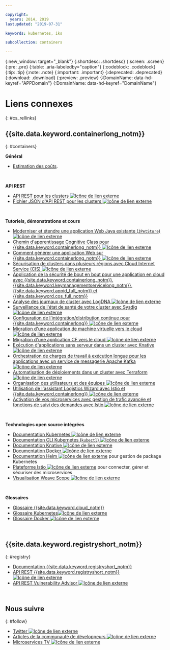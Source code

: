 ```yaml
---

copyright:
  years: 2014, 2019
lastupdated: "2019-07-31"

keywords: kubernetes, iks

subcollection: containers

---
```


{:new_window: target="_blank"}
{:shortdesc: .shortdesc}
{:screen: .screen}
{:pre: .pre}
{:table: .aria-labeledby="caption"}
{:codeblock: .codeblock}
{:tip: .tip}
{:note: .note}
{:important: .important}
{:deprecated: .deprecated}
{:download: .download}
{:preview: .preview}
{:DomainName: data-hd-keyref="APPDomain"}
{:DomainName: data-hd-keyref="DomainName"}



# Liens connexes
{: #cs_rellinks}

## {{site.data.keyword.containerlong_notm}}
{: #containers}

**Général**

- [Estimation des coûts](/docs/billing-usage?topic=billing-usage-cost#cost).

<br />


**API REST**

- [API REST pour les clusters ![Icône de lien externe](../icons/launch-glyph.svg "Icône de lien externe")](https://containers.cloud.ibm.com/global/swagger-global-api/)
- [Fichier JSON d'API REST pour les clusters ![Icône de lien externe](../icons/launch-glyph.svg "Icône de lien externe")](https://containers.cloud.ibm.com/global/swagger-global-api/swagger.json)

<br />


**Tutoriels, démonstrations et cours**

- [Moderniser et étendre une application Web Java existante (`JPetStore`) ![Icône de lien externe](../icons/launch-glyph.svg "Icône de lien externe")](https://github.com/IBM-Cloud/jpetstore-kubernetes)
- [Chemin d'apprentissage Cognitive Class pour {{site.data.keyword.containerlong_notm}} ![Icône de lien externe](../icons/launch-glyph.svg "Icône de lien externe")](https://cognitiveclass.ai/learn/containers-k8s-and-istio-on-ibm-cloud/)
- [Comment générer une application Web sur {{site.data.keyword.containerlong_notm}} ![Icône de lien externe](../icons/launch-glyph.svg "Icône de lien externe")](/docs/tutorials?topic=solution-tutorials-scalable-webapp-kubernetes#scalable-webapp-kubernetes)
- [Sécurisation de clusters dans plusieurs régions avec Cloud Internet Service (CIS) ![Icône de lien externe](../icons/launch-glyph.svg "Icône de lien externe")](/docs/tutorials?topic=solution-tutorials-multi-region-k8s-cis#multi-region-k8s-cis)
- [Application de la sécurité de bout en bout pour une application en cloud avec {{site.data.keyword.containerlong_notm}}, {{site.data.keyword.keymanagementservicelong_notm}}, {{site.data.keyword.appid_full_notm}} et {{site.data.keyword.cos_full_notm}}](/docs/tutorials?topic=solution-tutorials-cloud-e2e-security#cloud-e2e-security)
- [Analyse des journaux de cluster avec LogDNA ![Icône de lien externe](../icons/launch-glyph.svg "Icône de lien externe")](/docs/services/Log-Analysis-with-LogDNA?topic=LogDNA-kube#kube)
- [Surveillance de l'état de santé de votre cluster avec Sysdig ![Icône de lien externe](../icons/launch-glyph.svg "Icône de lien externe")](/docs/services/Monitoring-with-Sysdig?topic=Sysdig-kubernetes_cluster#kubernetes_cluster)
- [Configuration de l'intégration/distribution continue pour {{site.data.keyword.containerlong}} ![Icône de lien externe](../icons/launch-glyph.svg "Icône de lien externe")](/docs/tutorials?topic=solution-tutorials-continuous-deployment-to-kubernetes#continuous-deployment-to-kubernetes)
- [Migration d'une application de machine virtuelle vers le cloud ![Icône de lien externe](../icons/launch-glyph.svg "Icône de lien externe")](/docs/tutorials?topic=solution-tutorials-vm-to-containers-and-kubernetes#vm-to-containers-and-kubernetes)
- [Migration d'une application CF vers le cloud ![Icône de lien externe](../icons/launch-glyph.svg "Icône de lien externe")](/docs/containers?topic=containers-cf_tutorial#cf_tutorial)
- [Exécution d'applications sans serveur dans un cluster avec Knative ![Icône de lien externe](../icons/launch-glyph.svg "Icône de lien externe")](/docs/containers?topic=containers-serverless-apps-knative)
- [Orchestration de charges de travail à exécution longue pour les applications avec un service de messagerie Apache Kafka ![Icône de lien externe](../icons/launch-glyph.svg "Icône de lien externe")](/docs/tutorials?topic=solution-tutorials-pub-sub-object-storage#pub-sub-object-storage)
- [Automatisation de déploiements dans un cluster avec Terraform ![Icône de lien externe](../icons/launch-glyph.svg "Icône de lien externe")](/docs/tutorials?topic=solution-tutorials-plan-create-update-deployments#plan-create-update-deployments)
- [Organisation des utilisateurs et des équipes ![Icône de lien externe](../icons/launch-glyph.svg "Icône de lien externe")](/docs/tutorials?topic=solution-tutorials-users-teams-applications#users-teams-applications)
- [Utilisation de l'assistant Logistics Wizard avec Istio et {{site.data.keyword.containerlong}} ![Icône de lien externe](../icons/launch-glyph.svg "Icône de lien externe")](https://github.com/IBM-Cloud/logistics-wizard-kubernetes)
- [Activation de vos microservices avec gestion de trafic avancée et fonctions de suivi des demandes avec Istio ![Icône de lien externe](../icons/launch-glyph.svg "Icône de lien externe")](https://developer.ibm.com/code/patterns/manage-microservices-traffic-using-istio/)

<br />


**Technologies open source intégrées**

- [Documentation Kubernetes ![Icône de lien externe](../icons/launch-glyph.svg "Icône de lien externe")](https://kubernetes.io/)
- [Documentation CLI Kubernetes (`kubectl`) ![Icône de lien externe](../icons/launch-glyph.svg "Icône de lien externe")](https://kubectl.docs.kubernetes.io/)
- [Documentation Knative ![Icône de lien externe](../icons/launch-glyph.svg "Icône de lien externe")](https://github.com/knative/docs)
- [Documentation Docker ![Icône de lien externe](../icons/launch-glyph.svg "Icône de lien externe")](https://docs.docker.com/engine/)
- <a href="https://docs.helm.sh/helm/" target="_blank">Documentation Helm <img src="../icons/launch-glyph.svg" alt="Icône de lien externe"></a> pour gestion de package Kubernetes
- [Plateforme Istio ![Icône de lien externe](../icons/launch-glyph.svg "Icône de lien externe")](https://istio.io/) pour connecter, gérer et sécuriser des microservices
- [Visualisation Weave Scope ![Icône de lien externe](../icons/launch-glyph.svg "Icône de lien externe")](https://www.weave.works/oss/scope/)

<br />


**Glossaires**

- [Glossaire {{site.data.keyword.cloud_notm}}](/docs/overview/glossary?topic=overview-glossary#glossary)
- [Glossaire Kubernetes![Icône de lien externe](../icons/launch-glyph.svg "Icône de lien externe")](https://kubernetes.io/docs/reference/glossary/?fundamental=true)
- [Glossaire Docker ![Icône de lien externe](../icons/launch-glyph.svg "Icône de lien externe")](https://docs.docker.com/glossary/)

<br />


## {{site.data.keyword.registryshort_notm}}
{: #registry}

- [Documentation {{site.data.keyword.registryshort_notm}}](/docs/services/Registry?topic=registry-getting-started)
- [API REST {{site.data.keyword.registryshort_notm}} ![Icône de lien externe](../icons/launch-glyph.svg "Icône de lien externe")](https://{DomainName}/apidocs/container-registry)
- [API REST Vulnerability Advisor ![Icône de lien externe](../icons/launch-glyph.svg "Icône de lien externe")](https://{DomainName}/apidocs/container-registry/va)

<br />


## Nous suivre
{: #follow}

- [Twitter ![Icône de lien externe](../icons/launch-glyph.svg "Icône de lien externe")](https://twitter.com/hashtag/IKS)
- [Articles de la communauté de développeurs ![Icône de lien externe](../icons/launch-glyph.svg "Icône de lien externe")](https://www.ibm.com/blogs/bluemix/tag/containers/)
- [Microservices TV ![Icône de lien externe](../icons/launch-glyph.svg "Icône de lien externe")](https://developer.ibm.com/tv/microservices/)

<br />

